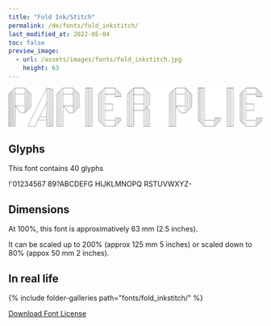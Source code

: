 ```yaml
---
title: "Fold Ink/Stitch"
permalink: /de/fonts/fold_inkstitch/
last_modified_at: 2022-05-04
toc: false
preview_image:
  - url: /assets/images/fonts/fold_inkstitch.jpg
    height: 63
---
```

![FoldInkstitch](/assets/images/fonts/fold_inkstitch.jpg)


## Glyphs
This font contains 40 glyphs

!'01234567
89?ABCDEFG
HIJKLMNOPQ
RSTUVWXYZ-

## Dimensions

At 100%, this font is approximatively  63 mm (2.5 inches).

It can be scaled up to 200% (approx 125 mm 5 inches) or scaled down  to 80% (appox 50 mm 2 inches).

## In real life

{% include folder-galleries path="fonts/fold_inkstitch/" %}

[Download Font License](https://github.com/inkstitch/inkstitch/tree/main/fonts/fold_inkstitch/license)
